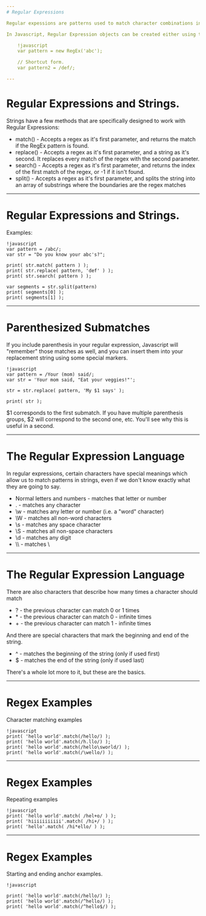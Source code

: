 ```yaml
---
# Regular Expressions

Regular expessions are patterns used to match character combinations in strings. It's actually kind of a whole other language, and most programming languages support it.

In Javascript, Regular Expression objects can be created either using the new keyword or with the "Regular Expression literal" syntax.

    !javascript
    var pattern = new RegEx('abc');

    // Shortcut form.
    var pattern2 = /def/;

---
```

# Regular Expressions and Strings.

Strings have a few methods that are specifically designed to work with Regular Expressions:

  * match() - Accepts a regex as it's first parameter, and returns the match if the RegEx pattern is found.
  * replace() - Accepts a regex as it's first parameter, and a string as it's second. It replaces every match of the regex with the second parameter. 
  * search() - Accepts a regex as it's first parameter, and returns the index of the first match of the regex, or -1 if it isn't found.
  * split() - Accepts a regex as it's first parameter, and splits the string into an array of substrings where the boundaries are the regex matches

---
# Regular Expressions and Strings.
Examples:

    !javascript
    var pattern = /abc/;
    var str = "Do you know your abc's?";

    print( str.match( pattern ) );
    print( str.replace( pattern, 'def' ) );
    print( str.search( pattern ) );

    var segments = str.split(pattern)
    print( segments[0] );
    print( segments[1] );

---
# Parenthesized  Submatches

If you include parenthesis in your regular expression, Javascript will "remember" those matches as well, and you can insert them into your replacement string using some special markers.

    !javascript
    var pattern = /Your (mom) said/;
    var str = 'Your mom said, "Eat your veggies!"';

    str = str.replace( pattern, 'My $1 says' );

    print( str );

$1 corresponds to the first submatch. If you have multiple parenthesis groups, $2 will correspond to the second one, etc. You'll see why this is useful in a second.

---
# The Regular Expression Language

In regular expressions, certain characters have special meanings which allow us to match patterns in strings, even if we don't know exactly what they are going to say.

  * Normal letters and numbers - matches that letter or number
  * . -  matches any character
  * \\w - matches any letter or number (i.e. a "word" character)
  * \\W - matches all non-word characters
  * \\s - matches any space character
  * \\S - matches all non-space characters
  * \\d - matches any digit
  * \\\\ - matches \

---
# The Regular Expression Language

There are also characters that describe how many times a character should match

  * ? - the previous character can match 0 or 1 times
  * \* - the previous character can match 0 - infinite times
  * \+ - the previous character can match 1 - infinite times

And there are special characters that mark the beginning and end of the string.

  * ^ - matches the beginning of the string (only if used first)
  * $ - matches the end of the string (only if used last)


There's a whole lot more to it, but these are the basics.

---
# Regex Examples

Character matching examples

    !javascript
    print( 'hello world'.match(/hello/) );
    print( 'hello world'.match(/h.llo/) );
    print( 'hello world'.match(/hello\sworld/) );
    print( 'hello world'.match(/\wello/) );

---
# Regex Examples

Repeating examples

    !javascript
    print( 'hello world'.match( /hel+o/ ) );
    print( 'hiiiiiiiiiii'.match( /hi+/ ) );
    print( 'hello'.match( /hi*ello/ ) );

---
# Regex Examples


Starting and ending anchor examples.

    !javascript

    print( 'hello world'.match(/hello/) );
    print( 'hello world'.match(/^hello/) );
    print( 'hello world'.match(/^hello$/) );

